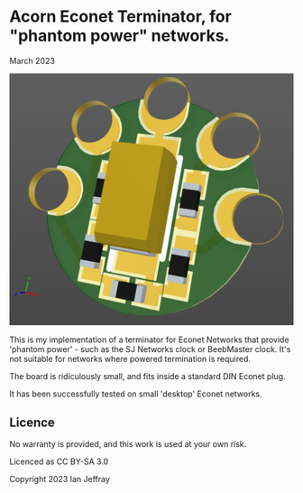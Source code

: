 # Acorn Econet Terminator, for "phantom power" networks.

March 2023


![3D View](Generated/EconetTerminator_3D_View.PNG)

This is my implementation of a terminator for Econet Networks that provide 'phantom power' - such as the SJ Networks clock or BeebMaster clock.
It's not suitable for networks where powered termination is required.

The board is ridiculously small, and fits inside a standard DIN Econet plug.

It has been successfully tested on small 'desktop' Econet networks.


## Licence

No warranty is provided, and this work is used at your own risk.  

Licenced as CC BY-SA 3.0

Copyright 2023 Ian Jeffray

